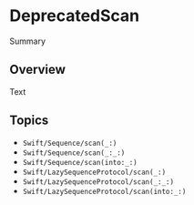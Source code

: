 # DeprecatedScan

<!--@START_MENU_TOKEN@-->Summary<!--@END_MENU_TOKEN@-->

## Overview

<!--@START_MENU_TOKEN@-->Text<!--@END_MENU_TOKEN@-->

## Topics

- ``Swift/Sequence/scan(_:)``
- ``Swift/Sequence/scan(_:_:)``
- ``Swift/Sequence/scan(into:_:)``
- ``Swift/LazySequenceProtocol/scan(_:)``
- ``Swift/LazySequenceProtocol/scan(_:_:)``
- ``Swift/LazySequenceProtocol/scan(into:_:)``
